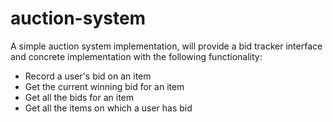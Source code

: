 auction-system
==============
A simple auction system implementation, will provide a bid tracker interface and concrete implementation with the following functionality:

* Record a user's bid on an item
* Get the current winning bid for an item
* Get all the bids for an item
* Get all the items on which a user has bid
